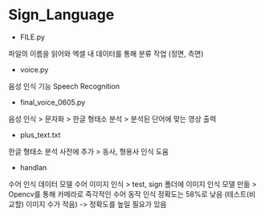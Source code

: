 # Sign_Language

* FILE.py

파일의 이름을 읽어와 엑셀 내 데이터를 통해 분류 작업 (정면, 측면)

* voice.py

음성 인식 기능 Speech Recognition

* final_voice_0605.py

음성 인식 > 문자화 > 한글 형태소 분석 > 분석된 단어에 맞는 영상 출력

* plus_text.txt

한글 형태소 분석 사전에 추가 > 동사, 형용사 인식 도움

* handlan

수어 인식 데이터 모델
수어 이미지 인식 > test, sign 폴더에 이미지
인식 모델 만듦 > Opencv를 통해 카메라로 즉각적인 수어 동작 인식
정확도는 58%로 낮음 (테스트(비교할) 이미지 수가 적음)
-> 정확도를 높일 필요가 있음
